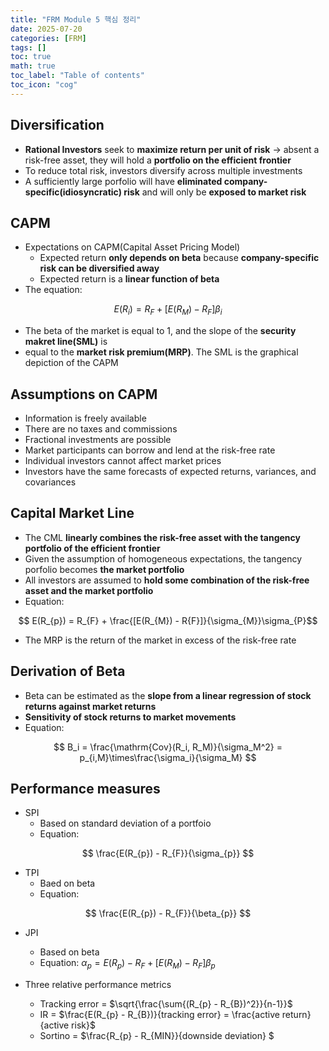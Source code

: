 ```yaml
---
title: "FRM Module 5 핵심 정리"
date: 2025-07-20
categories: [FRM]
tags: []
toc: true
math: true
toc_label: "Table of contents"
toc_icon: "cog"
---
```


## Diversification
- **Rational Investors** seek to **maximize return per unit of risk** -> absent a risk-free asset,
they will hold a **portfolio on the efficient frontier**
- To reduce total risk, investors diversify across multiple investments
- A sufficiently large porfolio will have **eliminated company-specific(idiosyncratic)
risk** and will only be **exposed to market risk**

## CAPM

- Expectations on CAPM(Capital Asset Pricing Model)
  - Expected return **only depends on beta** because **company-specific risk
can be diversified away**
  - Expected return is a **linear function of beta**
- The equation:

$$ E(R_{i}) = R_{F} + [E(R_{M}) - R_{F}]\beta_{i}$$

- The beta of the market is equal to 1, and the slope of the **security makret line(SML)** is
- equal to the **market risk premium(MRP)**. The SML is the graphical depiction of the CAPM

## Assumptions on CAPM

- Information is freely available
- There are no taxes and commissions
- Fractional investments are possible
- Market participants can borrow and lend at the risk-free rate
- Individual investors cannot affect market prices
- Investors have the same forecasts of expected returns, variances, and covariances

## Capital Market Line

- The CML **linearly combines the risk-free asset with the tangency portfolio of the efficient frontier**
- Given the assumption of homogeneous expectations, the tangency porfolio becomes **the market portfolio**
- All investors are assumed to **hold some combination of the risk-free asset and the market portfolio**
- Equation:

$$ E(R_{p}) = R_{F} + \frac{[E(R_{M}) - R{F}]}{\sigma_{M}}\sigma_{P}$$

- The MRP is the return of the market in excess of the risk-free rate

## Derivation of Beta

- Beta can be estimated as the **slope from a linear regression of stock returns against market returns**
- **Sensitivity of stock returns to market movements**
- Equation:

$$
B_i
= \frac{\mathrm{Cov}(R_i, R_M)}{\sigma_M^2}
= p_{i,M}\times\frac{\sigma_i}{\sigma_M}
$$


## Performance measures

- SPI
  - Based on standard deviation of a portfoio
  - Equation:

$$
\frac{E(R_{p}) - R_{F}}{\sigma_{p}}
$$

- TPI
  - Baed on beta
  - Equation:

$$
\frac{E(R_{p}) - R_{F}}{\beta_{p}}
$$

- JPI
  - Based on beta
  - Equation: $\alpha_{p} = E(R_{p}) - {R_{F} + [E(R_{M}) - R_{F}]\beta_{p}}$

- Three relative performance metrics
  - Tracking error = $\sqrt{\frac{\sum{(R_{p} - R_{B})^2}}{n-1}}$
  - IR = $\frac{E(R_{p} - R_{B})}{tracking error} = \frac{active return}{active risk}$
  - Sortino = $\frac{R_{p} - R_{MIN}}{downside deviation} $
